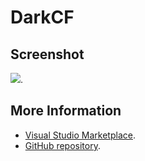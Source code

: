 # DarkCF



## Screenshot
![](https://raw.githubusercontent.com/gerane/VSCodeThemes/master/gerane.Theme-DarkCF/screenshot.png).


## More Information
* [Visual Studio Marketplace](https://marketplace.visualstudio.com/items/gerane.Theme-DarkCF).
* [GitHub repository](https://github.com/gerane/VSCodeThemes).
